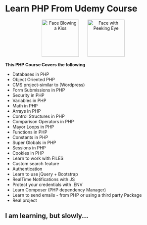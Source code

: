 # Learn PHP From Udemy Course

<div align="center">
<img src="https://raw.githubusercontent.com/Tarikul-Islam-Anik/Animated-Fluent-Emojis/master/Emojis/Smilies/Face%20Blowing%20a%20Kiss.png" alt="Face Blowing a Kiss" width="120" /> &nbsp;&nbsp;&nbsp;&nbsp;&nbsp; <img src="https://raw.githubusercontent.com/Tarikul-Islam-Anik/Animated-Fluent-Emojis/master/Emojis/Smilies/Face%20with%20Peeking%20Eye.png" alt="Face with Peeking Eye" width="120" />
</div>

**This PHP Course Covers the following**

- Databases in PHP
- Object Oriented PHP
- CMS project-similar to (Wordpress)
- Form Submissions in PHP
- Security in PHP
- Variables in PHP
- Math in PHP
- Arrays in PHP
- Control Structures in PHP
- Comparison Operators in PHP
- Mayor Loops in PHP
- Functions in PHP
- Constants in PHP
- Super Globals in PHP
- Sessions in PHP
- Cookies in PHP
- Learn to work with FILES
- Custom search feature
- Authentication
- Learn to use jQuery + Bootstrap
- RealTime Notifications with JS
- Protect your credentials with .ENV
- Learn Composer (PHP dependency Manager)
- Learn to send emails - from PHP or using a third party Package
- Real project

## I am learning, but slowly...
